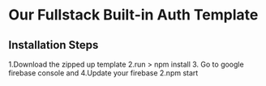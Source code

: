 # Our Fullstack Built-in Auth Template

## Installation Steps
1.Download the zipped up template
2.run  > npm install
3. Go to google firebase console and 
4.Update your firebase
2.npm start